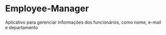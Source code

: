 # Employee-Manager
Aplicativo para gerenciar informações dos funcionários, como nome, e-mail e departamento
